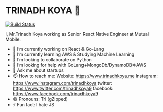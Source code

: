 # TRINADH KOYA 👋

[![Build Status](https://travis-ci.org/joemccann/dillinger.svg?branch=master)](https://travis-ci.org/joemccann/dillinger)

I, Mr.Trinadh Koya working as Senior React Native Engineer at Mutual Mobile.

- 🔭 I’m currently working on React & Go-Lang
- 🌱 I’m currently learning AWS & Studying Machine Learning
- 👯 I’m looking to collaborate on Python  
- 🤔 I’m looking for help with GoLang+MongoDb/DynamoDB=>AWS
- 💬 Ask me about startups 
- 📫 How to reach me:
        Website: 
        https://www.trinadhkoya.me
        Instagram:
        https://www.instagram.com/trinadhkoya
        twitter:
        https://www.twitter.com/trinadhkoya9
        facebook:
        https://www.facebook.com/trinadhkoya9
- 😄 Pronouns: Tri (gZipped)
- ⚡ Fun fact: I hate JS 
